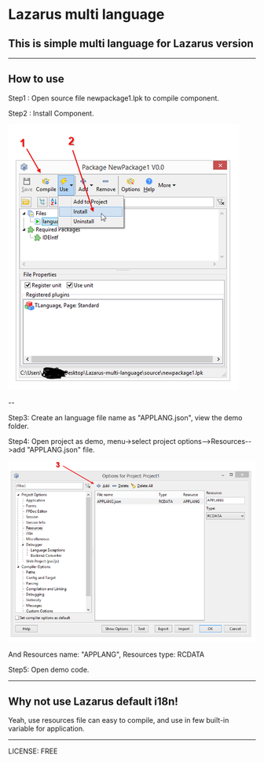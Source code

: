 # Lazarus multi language

## This is simple multi language for Lazarus version

---
## How to use

Step1 : Open source file newpackage1.lpk to compile component.

Step2 : Install Component.

![Install](./lazarus-multi-language/images/install.png)

--

Step3: Create an language file name as "APPLANG.json", view the demo folder.


Step4: Open project as demo, menu->select project options-->Resources-->add "APPLANG.json" file.

![Import](./lazarus-multi-language/images/import-json.png)

And Resources name: "APPLANG", Resources type: RCDATA

Step5: Open demo code.

----

## Why not use Lazarus default i18n!

Yeah, use resources file can easy to compile, and use in few built-in variable for application.

----

LICENSE: FREE
